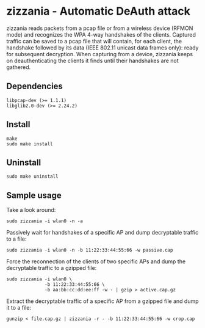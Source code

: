 zizzania - Automatic DeAuth attack
==================================

zizzania reads packets from a pcap file or from a wireless device (RFMON mode)
and recognizes the WPA 4-way handshakes of the clients. Captured traffic can be
saved to a pcap file that will contain, for each client, the handshake followed
by its data (IEEE 802.11 unicast data frames only): ready for subsequent
decryption. When capturing from a device, zizzania keeps on deauthenticating the
clients it finds until their handshakes are not gathered.

Dependencies
------------

    libpcap-dev (>= 1.1.1)
    libglib2.0-dev (>= 2.24.2)

Install
-------

    make
    sudo make install

Uninstall
---------

    sudo make uninstall

Sample usage
------------

Take a look around:

    sudo zizzania -i wlan0 -n -a

Passively wait for handshakes of a specific AP and dump decryptable traffic to a
file:

    sudo zizzania -i wlan0 -n -b 11:22:33:44:55:66 -w passive.cap

Force the reconnection of the clients of two specific APs and dump the
decryptable traffic to a gzipped file:

    sudo zizzania -i wlan0 \
                  -b 11:22:33:44:55:66 \
                  -b aa:bb:cc:dd:ee:ff -w - | gzip > active.cap.gz

Extract the decryptable traffic of a specific AP from a gzipped file and dump it
to a file:

    gunzip < file.cap.gz | zizzania -r - -b 11:22:33:44:55:66 -w crop.cap
